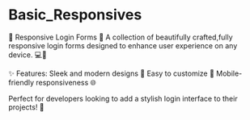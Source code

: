 # Basic_Responsives
🌟 Responsive Login Forms 🌟
A collection of beautifully crafted,fully responsive login forms
designed to enhance user experience on any device. 💻📱 

✨ Features:  Sleek and modern designs
🎨 Easy to customize
🔧 Mobile-friendly responsiveness 🌐

Perfect for developers looking to add a stylish login interface to their projects! 🚀
